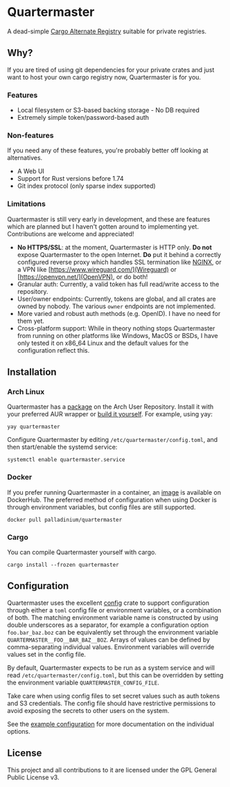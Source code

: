 # Quartermaster

A dead-simple [Cargo Alternate Registry](https://doc.rust-lang.org/cargo/reference/registries.html) suitable for private registries.

## Why?

If you are tired of using git dependencies for your private crates and just want to host your own cargo registry now, Quartermaster is for you.

### Features

- Local filesystem or S3-based backing storage - No DB required
- Extremely simple token/password-based auth

### Non-features

If you need any of these features, you're probably better off looking at alternatives.

- A Web UI
- Support for Rust versions before 1.74
- Git index protocol (only sparse index supported)

### Limitations

Quartermaster is still very early in development, and these are features which are planned but I haven't gotten around to implementing yet. Contributions are welcome and appreciated!

- **No HTTPS/SSL**: at the moment, Quartermaster is HTTP only. **Do not** expose Quartermaster to the open Internet. **Do** put it behind a correctly configured reverse proxy which handles SSL termination like [NGINX](http://nginx.org/), or a VPN like [https://www.wireguard.com/](Wireguard) or [https://openvpn.net/](OpenVPN), or do both!
- Granular auth: Currently, a valid token has full read/write access to the repository.
- User/owner endpoints: Currently, tokens are global, and all crates are owned by nobody. The various `owner` endpoints are not implemented.
- More varied and robust auth methods (e.g. OpenID). I have no need for them yet.
- Cross-platform support: While in theory nothing stops Quartermaster from running on other platforms like Windows, MacOS or BSDs, I have only tested it on x86_64 Linux and the default values for the configuration reflect this.

## Installation

### Arch Linux

Quartermaster has a [package](https://aur.archlinux.org/packages/quartermaster) on the Arch User Repository. Install it with your preferred AUR wrapper or [build it yourself](https://wiki.archlinux.org/title/Arch_User_Repository#Installing_and_upgrading_packages). For example, using yay:

```shell
yay quartermaster
```

Configure Quartermaster by editing `/etc/quartermaster/config.toml`, and then start/enable the systemd service:

```shell
systemctl enable quartermaster.service
```

### Docker

If you prefer running Quartermaster in a container, an [image](https://hub.docker.com/r/palladinium/quartermaster) is available on DockerHub. The preferred method of configuration when using Docker is through environment variables, but config files are still supported.

```shell
docker pull palladinium/quartermaster
```

### Cargo

You can compile Quartermaster yourself with cargo.

```shell
cargo install --frozen quartermaster
```

## Configuration

Quartermaster uses the excellent [config](https://github.com/mehcode/config-rs) crate to support configuration through either a `toml` config file or environment variables, or a combination of both. The matching environment variable name is constructed by using double underscores as a separator, for example a configuration option `foo.bar_baz.boz` can be equivalently set through the environment variable `QUARTERMASTER__FOO__BAR_BAZ__BOZ`. Arrays of values can be defined by comma-separating individual values. Environment variables will override values set in the config file.

By default, Quartermaster expects to be run as a system service and will read `/etc/quartermaster/config.toml`, but this can be overridden by setting the environment variable `QUARTERMASTER_CONFIG_FILE`.

Take care when using config files to set secret values such as auth tokens and
S3 credentials. The config file should have restrictive permissions to avoid
exposing the secrets to other users on the system.

See the [example configuration](examples/config.toml) for more documentation on
the individual options.

## License

This project and all contributions to it are licensed under the GPL General Public License v3.
